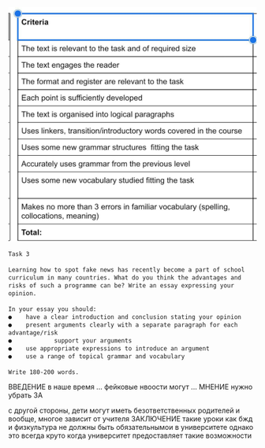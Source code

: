 ![alt text](image.png)
```
Task 3

Learning how to spot fake news has recently become a part of school curriculum in many countries. What do you think the advantages and risks of such a programme can be? Write an essay expressing your opinion.

In your essay you should:
●    have a clear introduction and conclusion stating your opinion
●    present arguments clearly with a separate paragraph for each advantage/risk
●            support your arguments 
●    use appropriate expressions to introduce an argument
●    use a range of topical grammar and vocabulary

Write 180-200 words.
```

ВВЕДЕНИЕ
в наше время ...
фейковые нвоости могут ...
МНЕНИЕ
нужно убрать
ЗА


с другой стороны, дети могут иметь безответственных родителей
и вообще, многое зависит от учителя
ЗАКЛЮЧЕНИЕ
такие уроки как бжд и физкультура не должны быть обязательнымои в университете однако это всегда круто когда университет предоставляет такие возможности



